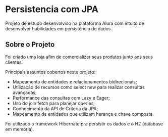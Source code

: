 # Persistencia com JPA

Projeto de estudo desenvolvido na plataforma Alura com intuito de desenvolver habilidades em persistência de dados. 

## Sobre o Projeto
Foi criado uma loja afim de comercializar seus produtos junto aos seus clientes. 

Principais assuntos cobertos neste projeto:

* Mapeamento de entidades e relacionamentos bidirecionais;
* Utilização de recursos como select new para realizar consultas avançadas;
* Performance das consultas com Lazy e Eager;
* Uso do join fetch para planejar queries;
* Conhecimento da API de Criteria da JPA;
* Mapeamento de entidades que utilizam herança e chave composta. 

Foi utilizado o framework Hibernate pra persistir os dados e o H2 (database em memória).







